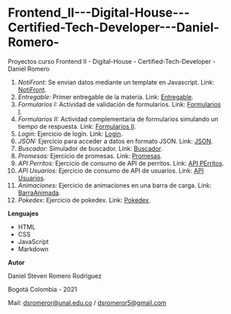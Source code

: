 # Frontend_II---Digital-House---Certified-Tech-Developer---Daniel-Romero-
Proyectos curso Frontend II - Digital-House - Certified-Tech-Developer - Daniel Romero

1. *NotiFront:* Se envian datos mediante un template en Javascript. Link: [NotiFront](https://dsromeror.github.io/Frontend_II---Digital-House---Certified-Tech-Developer---Daniel-Romero/1.PeriodicoNotiFront/).
2. *Entregable:* Primer entregable de la materia. Link: [Entregable](https://dsromeror.github.io/Frontend_II---Digital-House---Certified-Tech-Developer---Daniel-Romero/2.Entregable/).
3. *Formularios I:* Actividad de validación de formularios. Link: [Formularios I](https://dsromeror.github.io/Frontend_II---Digital-House---Certified-Tech-Developer---Daniel-Romero/3.ActividadFormularios/).
4. *Formularios II:* Actividad complementaria de formularios simulando un tiempo de respuesta. Link: [Formularios II](https://dsromeror.github.io/Frontend_II---Digital-House---Certified-Tech-Developer---Daniel-Romero/4.ActividadFormulariosII/).
5. *Login:* Ejercicio de login. Link: [Login](https://dsromeror.github.io/Frontend_II---Digital-House---Certified-Tech-Developer---Daniel-Romero/5.EjercicioLogin/).
6. *JSON:* Ejercicio para acceder a datos en formato JSON. Link: [JSON](https://dsromeror.github.io/Frontend_II---Digital-House---Certified-Tech-Developer---Daniel-Romero/6.PracticaJSON/).
7. *Buscador:* Simulador de buscador. Link: [Buscador](https://dsromeror.github.io/Frontend_II---Digital-House---Certified-Tech-Developer---Daniel-Romero/7.ActividadBuscador/).
8. *Promesas:* Ejercicio de promesas. Link: [Promesas](https://dsromeror.github.io/Frontend_II---Digital-House---Certified-Tech-Developer---Daniel-Romero/8.ActividadPromesas/).
9. *API Perritos:* Ejercicio de consumo de API de perritos. Link: [API PErritos](https://dsromeror.github.io/Frontend_II---Digital-House---Certified-Tech-Developer---Daniel-Romero/9.APIPerritos/).
10. *API Usuarios:* Ejercicio de consumo de API de usuarios. Link: [API Usuarios](https://dsromeror.github.io/Frontend_II---Digital-House---Certified-Tech-Developer---Daniel-Romero/10.APIUsuarios/).
11. *Animaciones:* Ejercicio de animaciones en una barra de carga. Link: [BarraAnimada](https://dsromeror.github.io/Frontend_II---Digital-House---Certified-Tech-Developer---Daniel-Romero/11.Animaciones/).
12. *Pokedex:* Ejercicio de pokedex. Link: [Pokedex](https://dsromeror.github.io/Frontend_II---Digital-House---Certified-Tech-Developer---Daniel-Romero/12.Pokedex/).


**Lenguajes**

   - HTML
   - CSS
   - JavaScript
   - Markdown

**Autor**

   Daniel Steven Romero Rodríguez
   
   Bogotá Colombia - 2021
   
   Mail: dsromeror@unal.edu.co / dsromeror5@gmail.com
